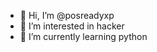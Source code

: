 - 👋 Hi, I’m @posreadyxp
- 👀 I’m interested in hacker
- 🌱 I’m currently learning python

<!---
posreadyxp/posreadyxp is a ✨ special ✨ repository because its `README.md` (this file) appears on your GitHub profile.
You can click the Preview link to take a look at your changes.
--->
